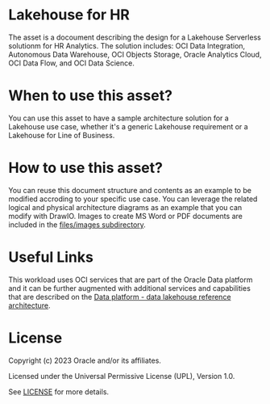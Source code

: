 # Lakehouse for HR
 
The asset is a docoument describing the design for a Lakehouse Serverless solutionm for HR Analytics. The solution includes: OCI Data Integration, Autonomous Data Warehouse, OCI Objects Storage, Oracle Analytics Cloud, OCI Data Flow, and OCI Data Science.
 
# When to use this asset?
 
You can use this asset to have a sample architecture solution for a Lakehouse use case, whether it's a generic Lakehouse requirement or a Lakehouse for Line of Business.
 
# How to use this asset?
 
You can reuse this document structure and contents as an example to be modified accroding to your specific use case. You can leverage the related logical and physical architecture diagrams as an example that you can modify with DrawIO. Images to create MS Word or PDF documents are included in the [files/images subdirectory](files/images).

# Useful Links
This workload uses OCI services that are part of the Oracle Data platform and it can be further augmented with additional services and capabilities that are described on the [Data platform - data lakehouse reference architecture](https://docs.oracle.com/en/solutions/data-platform-lakehouse/index.html#GUID-A328ACEF-30B8-4595-B86F-F27B512744DF).

# License
 
Copyright (c) 2023 Oracle and/or its affiliates.
 
Licensed under the Universal Permissive License (UPL), Version 1.0.
 
See [LICENSE](LICENSE.txt) for more details.